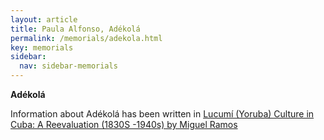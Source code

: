 ```yaml
---
layout: article
title: Paula Alfonso, Adékolá
permalink: /memorials/adekola.html
key: memorials
sidebar:
  nav: sidebar-memorials
---
```


**Adékolá**


Information about Adékolá has been written in [Lucumí (Yoruba) Culture in Cuba: A Reevaluation
(1830S -1940s) by Miguel Ramos](https://digitalcommons.fiu.edu/cgi/viewcontent.cgi?article=2083&context=etd)
